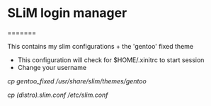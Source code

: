 # SLiM login manager 
=======

This contains my slim configurations + the 'gentoo' fixed theme 

 - This configuration will check for $HOME/.xinitrc to start session
 - Change your username 

*cp gentoo_fixed /usr/share/slim/themes/gentoo*

*cp (distro).slim.conf /etc/slim.conf*

